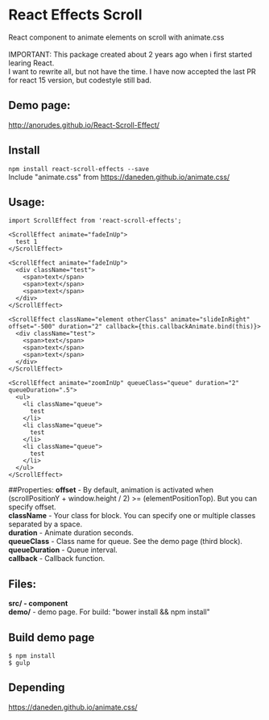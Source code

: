 # React Effects Scroll
React component to animate elements on scroll with animate.css
<br /><br />
IMPORTANT: This package created about 2 years ago when i first started learing React. <br />
I want to rewrite all, but not have the time. I have now accepted the last PR for react 15 version, but codestyle still bad.
## Demo page:
http://anorudes.github.io/React-Scroll-Effect/

## Install
``
npm install react-scroll-effects --save
``
<br />
Include "animate.css" from https://daneden.github.io/animate.css/

## Usage:

```
import ScrollEffect from 'react-scroll-effects';

<ScrollEffect animate="fadeInUp">
  test 1
</ScrollEffect>

<ScrollEffect animate="fadeInUp">
  <div className="test">
    <span>text</span>
    <span>text</span>
    <span>text</span>
  </div>
</ScrollEffect>

<ScrollEffect className="element otherClass" animate="slideInRight" offset="-500" duration="2" callback={this.callbackAnimate.bind(this)}>
  <div className="test">
    <span>text</span>
    <span>text</span>
    <span>text</span>
  </div>
</ScrollEffect>

<ScrollEffect animate="zoomInUp" queueClass="queue" duration="2" queueDuration=".5">
  <ul>
    <li className="queue">
      test
    </li>
    <li className="queue">
      test
    </li>
    <li className="queue">
      test
    </li>
  </ul>
</ScrollEffect>

```
##Properties:
<b>offset</b> - By default, animation is activated when (scrollPositionY + window.height / 2) >= (elementPositionTop). But you can specify offset.<br />
<b>className</b> - Your class for block. You can specify one or multiple classes separated by a space.<br />
<b>duration</b> - Animate duration seconds.<br />
<b>queueClass</b> - Class name for queue. See the demo page (third block).<br />
<b>queueDuration</b> - Queue interval.<br />
<b>callback</b> - Callback function.

## Files:
<b>src/**</b> - component<br />
<b>demo/**</b> - demo page. For build: "bower install && npm install"

## Build demo page
```
$ npm install
$ gulp
```

## Depending
https://daneden.github.io/animate.css/


